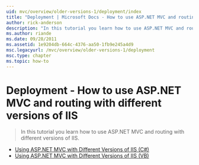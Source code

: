 ```yaml
---
uid: mvc/overview/older-versions-1/deployment/index
title: "Deployment | Microsoft Docs - How to use ASP.NET MVC and routing with different versions of IIS"
author: rick-anderson
description: "In this tutorial you learn how to use ASP.NET MVC and routing with different versions of IIS."
ms.author: riande
ms.date: 09/28/2011
ms.assetid: 1e9204db-664c-4376-aa50-1fb9e245a4d9
msc.legacyurl: /mvc/overview/older-versions-1/deployment
msc.type: chapter
ms.topic: how-to
---
```

# Deployment - How to use ASP.NET MVC and routing with different versions of IIS

> In this tutorial you learn how to use ASP.NET MVC and routing with different versions of IIS.

- [Using ASP.NET MVC with Different Versions of IIS (C#)](using-asp-net-mvc-with-different-versions-of-iis-cs.md)
- [Using ASP.NET MVC with Different Versions of IIS (VB)](using-asp-net-mvc-with-different-versions-of-iis-vb.md)
